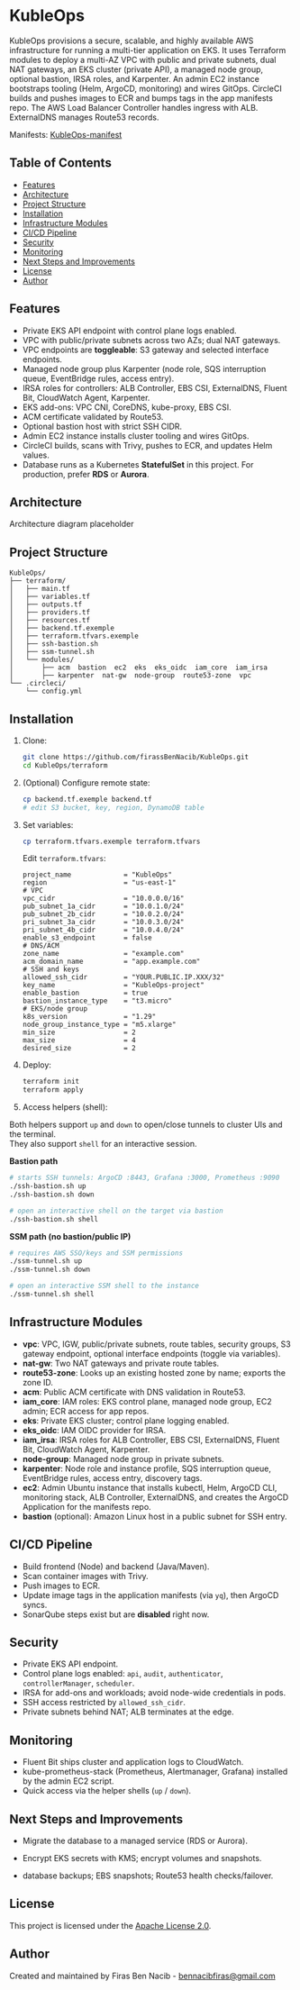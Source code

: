 
# KubleOps

KubleOps provisions a secure, scalable, and highly available AWS infrastructure for running a multi-tier application on EKS. It uses Terraform modules to deploy a multi-AZ VPC with public and private subnets, dual NAT gateways, an EKS cluster (private API), a managed node group, optional bastion, IRSA roles, and Karpenter. An admin EC2 instance bootstraps tooling (Helm, ArgoCD, monitoring) and wires GitOps. CircleCI builds and pushes images to ECR and bumps tags in the app manifests repo. The AWS Load Balancer Controller handles ingress with ALB. ExternalDNS manages Route53 records.

Manifests: [KubleOps-manifest](https://github.com/firassBenNacib/KubleOps-manifest)

## Table of Contents

* [Features](#features)
* [Architecture](#architecture)
* [Project Structure](#project-structure)
* [Installation](#installation)
* [Infrastructure Modules](#infrastructure-modules)
* [CI/CD Pipeline](#cicd-pipeline)
* [Security](#security)
* [Monitoring](#monitoring)
* [Next Steps and Improvements](#next-steps-and-improvements)
* [License](#license)
* [Author](#author)

## Features

* Private EKS API endpoint with control plane logs enabled.
* VPC with public/private subnets across two AZs; dual NAT gateways.
* VPC endpoints are **toggleable**: S3 gateway and selected interface endpoints.
* Managed node group plus Karpenter (node role, SQS interruption queue, EventBridge rules, access entry).
* IRSA roles for controllers: ALB Controller, EBS CSI, ExternalDNS, Fluent Bit, CloudWatch Agent, Karpenter.
* EKS add-ons: VPC CNI, CoreDNS, kube-proxy, EBS CSI.
* ACM certificate validated by Route53.
* Optional bastion host with strict SSH CIDR.
* Admin EC2 instance installs cluster tooling and wires GitOps.
* CircleCI builds, scans with Trivy, pushes to ECR, and updates Helm values.
* Database runs as a Kubernetes **StatefulSet** in this project. For production, prefer **RDS** or **Aurora**.

## Architecture

Architecture diagram placeholder

## Project Structure

```plaintext
KubleOps/
├── terraform/
│   ├── main.tf
│   ├── variables.tf
│   ├── outputs.tf
│   ├── providers.tf
│   ├── resources.tf
│   ├── backend.tf.exemple
│   ├── terraform.tfvars.exemple
│   ├── ssh-bastion.sh
│   ├── ssm-tunnel.sh
│   └── modules/
│       ├── acm  bastion  ec2  eks  eks_oidc  iam_core  iam_irsa
│       ├── karpenter  nat-gw  node-group  route53-zone  vpc
└── .circleci/
    └── config.yml
````

## Installation

1. Clone:

   ```bash
   git clone https://github.com/firassBenNacib/KubleOps.git
   cd KubleOps/terraform
   ```

2. (Optional) Configure remote state:

   ```bash
   cp backend.tf.exemple backend.tf
   # edit S3 bucket, key, region, DynamoDB table
   ```

3. Set variables:

   ```bash
   cp terraform.tfvars.exemple terraform.tfvars
   ```

   Edit `terraform.tfvars`:

   ```hcl
   project_name             = "KubleOps"
   region                   = "us-east-1"
   # VPC
   vpc_cidr                 = "10.0.0.0/16"
   pub_subnet_1a_cidr       = "10.0.1.0/24"
   pub_subnet_2b_cidr       = "10.0.2.0/24"
   pri_subnet_3a_cidr       = "10.0.3.0/24"
   pri_subnet_4b_cidr       = "10.0.4.0/24"
   enable_s3_endpoint       = false
   # DNS/ACM
   zone_name                = "example.com"
   acm_domain_name          = "app.example.com"
   # SSH and keys
   allowed_ssh_cidr         = "YOUR.PUBLIC.IP.XXX/32"
   key_name                 = "KubleOps-project"
   enable_bastion           = true
   bastion_instance_type    = "t3.micro"
   # EKS/node group
   k8s_version              = "1.29"
   node_group_instance_type = "m5.xlarge"
   min_size                 = 2
   max_size                 = 4
   desired_size             = 2
   ```

4. Deploy:

   ```bash
   terraform init
   terraform apply
   ```

5. Access helpers (shell):

  Both helpers support `up` and `down` to open/close tunnels to cluster UIs and the terminal.  
They also support `shell` for an interactive session.

**Bastion path**
```bash
# starts SSH tunnels: ArgoCD :8443, Grafana :3000, Prometheus :9090
./ssh-bastion.sh up
./ssh-bastion.sh down

# open an interactive shell on the target via bastion
./ssh-bastion.sh shell
````

**SSM path (no bastion/public IP)**

```bash
# requires AWS SSO/keys and SSM permissions
./ssm-tunnel.sh up
./ssm-tunnel.sh down

# open an interactive SSM shell to the instance
./ssm-tunnel.sh shell
```


## Infrastructure Modules

* **vpc**: VPC, IGW, public/private subnets, route tables, security groups, S3 gateway endpoint, optional interface endpoints (toggle via variables).
* **nat-gw**: Two NAT gateways and private route tables.
* **route53-zone**: Looks up an existing hosted zone by name; exports the zone ID.
* **acm**: Public ACM certificate with DNS validation in Route53.
* **iam\_core**: IAM roles: EKS control plane, managed node group, EC2 admin; ECR access for app repos.
* **eks**: Private EKS cluster; control plane logging enabled.
* **eks\_oidc**: IAM OIDC provider for IRSA.
* **iam\_irsa**: IRSA roles for ALB Controller, EBS CSI, ExternalDNS, Fluent Bit, CloudWatch Agent, Karpenter.
* **node-group**: Managed node group in private subnets.
* **karpenter**: Node role and instance profile, SQS interruption queue, EventBridge rules, access entry, discovery tags.
* **ec2**: Admin Ubuntu instance that installs kubectl, Helm, ArgoCD CLI, monitoring stack, ALB Controller, ExternalDNS, and creates the ArgoCD Application for the manifests repo.
* **bastion** (optional): Amazon Linux host in a public subnet for SSH entry.

## CI/CD Pipeline

* Build frontend (Node) and backend (Java/Maven).
* Scan container images with Trivy.
* Push images to ECR.
* Update image tags in the application manifests (via `yq`), then ArgoCD syncs.
* SonarQube steps exist but are **disabled** right now.

## Security

* Private EKS API endpoint.
* Control plane logs enabled: `api`, `audit`, `authenticator`, `controllerManager`, `scheduler`.
* IRSA for add-ons and workloads; avoid node-wide credentials in pods.
* SSH access restricted by `allowed_ssh_cidr`.
* Private subnets behind NAT; ALB terminates at the edge.

## Monitoring

* Fluent Bit ships cluster and application logs to CloudWatch.
* kube-prometheus-stack (Prometheus, Alertmanager, Grafana) installed by the admin EC2 script.
* Quick access via the helper shells (`up` / `down`).

## Next Steps and Improvements

* Migrate the database to a managed service (RDS or Aurora).
* Encrypt EKS secrets with KMS; encrypt volumes and snapshots.

* database backups; EBS snapshots; Route53 health checks/failover.

## License

This project is licensed under the [Apache License 2.0](./LICENSE).

## Author

Created and maintained by Firas Ben Nacib - [bennacibfiras@gmail.com](mailto:bennacibfiras@gmail.com)
